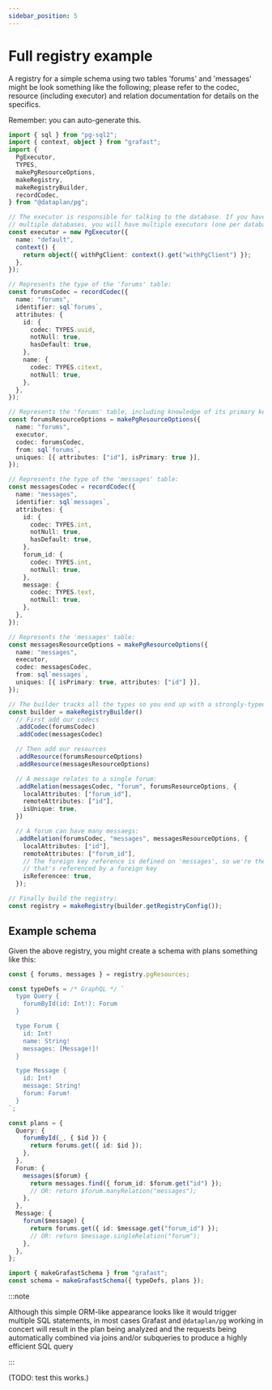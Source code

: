 ```yaml
---
sidebar_position: 5
---
```


# Full registry example

A registry for a simple schema using two tables 'forums' and 'messages' might
be look something like the following; please refer to the codec, resource
(including executor) and relation documentation for details on the specifics.

Remember: you can auto-generate this.

```ts
import { sql } from "pg-sql2";
import { context, object } from "grafast";
import {
  PgExecutor,
  TYPES,
  makePgResourceOptions,
  makeRegistry,
  makeRegistryBuilder,
  recordCodec,
} from "@dataplan/pg";

// The executor is responsible for talking to the database. If you have
// multiple databases, you will have multiple executors (one per database).
const executor = new PgExecutor({
  name: "default",
  context() {
    return object({ withPgClient: context().get("withPgClient") });
  },
});

// Represents the type of the 'forums' table:
const forumsCodec = recordCodec({
  name: "forums",
  identifier: sql`forums`,
  attributes: {
    id: {
      codec: TYPES.uuid,
      notNull: true,
      hasDefault: true,
    },
    name: {
      codec: TYPES.citext,
      notNull: true,
    },
  },
});

// Represents the 'forums' table, including knowledge of its primary key:
const forumsResourceOptions = makePgResourceOptions({
  name: "forums",
  executor,
  codec: forumsCodec,
  from: sql`forums`,
  uniques: [{ attributes: ["id"], isPrimary: true }],
});

// Represents the type of the 'messages' table:
const messagesCodec = recordCodec({
  name: "messages",
  identifier: sql`messages`,
  attributes: {
    id: {
      codec: TYPES.int,
      notNull: true,
      hasDefault: true,
    },
    forum_id: {
      codec: TYPES.int,
      notNull: true,
    },
    message: {
      codec: TYPES.text,
      notNull: true,
    },
  },
});

// Represents the 'messages' table:
const messagesResourceOptions = makePgResourceOptions({
  name: "messages",
  executor,
  codec: messagesCodec,
  from: sql`messages`,
  uniques: [{ isPrimary: true, attributes: ["id"] }],
});

// The builder tracks all the types so you end up with a strongly-typed registry
const builder = makeRegistryBuilder()
  // First add our codecs
  .addCodec(forumsCodec)
  .addCodec(messagesCodec)

  // Then add our resources
  .addResource(forumsResourceOptions)
  .addResource(messagesResourceOptions)

  // A message relates to a single forum:
  .addRelation(messagesCodec, "forum", forumsResourceOptions, {
    localAttributes: ["forum_id"],
    remoteAttributes: ["id"],
    isUnique: true,
  })

  // A forum can have many messaegs:
  .addRelation(forumsCodec, "messages", messagesResourceOptions, {
    localAttributes: ["id"],
    remoteAttributes: ["forum_id"],
    // The foreign key reference is defined on 'messages', so we're the one
    // that's referenced by a foreign key
    isReferencee: true,
  });

// Finally build the registry:
const registry = makeRegistry(builder.getRegistryConfig());
```

## Example schema

Given the above registry, you might create a schema with plans something like this:

```ts
const { forums, messages } = registry.pgResources;

const typeDefs = /* GraphQL */ `
  type Query {
    forumById(id: Int!): Forum
  }

  type Forum {
    id: Int!
    name: String!
    messages: [Message!]!
  }

  type Message {
    id: Int!
    message: String!
    forum: Forum!
  }
`;

const plans = {
  Query: {
    forumById(_, { $id }) {
      return forums.get({ id: $id });
    },
  },
  Forum: {
    messages($forum) {
      return messages.find({ forum_id: $forum.get("id") });
      // OR: return $forum.manyRelation("messages");
    },
  },
  Message: {
    forum($message) {
      return forums.get({ id: $message.get("forum_id") });
      // OR: return $message.singleRelation("forum");
    },
  },
};

import { makeGrafastSchema } from "grafast";
const schema = makeGrafastSchema({ typeDefs, plans });
```

:::note

Although this simple ORM-like appearance looks like it would trigger multiple
SQL statements, in most cases Grafast and `@dataplan/pg` working in concert
will result in the plan being analyzed and the requests being automatically
combined via joins and/or subqueries to produce a highly efficient SQL query

:::

(TODO: test this works.)
